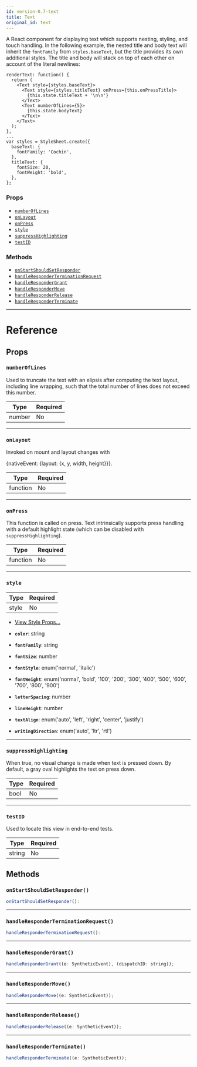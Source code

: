 ```yaml
---
id: version-0.7-text
title: Text
original_id: text
---
```


A React component for displaying text which supports nesting, styling, and touch handling. In the following example, the nested title and body text will inherit the `fontFamily` from `styles.baseText`, but the title provides its own additional styles. The title and body will stack on top of each other on account of the literal newlines:

```
renderText: function() {
  return (
    <Text style={styles.baseText}>
      <Text style={styles.titleText} onPress={this.onPressTitle}>
        {this.state.titleText + '\n\n'}
      </Text>
      <Text numberOfLines={5}>
        {this.state.bodyText}
      </Text>
    </Text>
  );
},
...
var styles = StyleSheet.create({
  baseText: {
    fontFamily: 'Cochin',
  },
  titleText: {
    fontSize: 20,
    fontWeight: 'bold',
  },
};
```

### Props

- [`numberOfLines`](text.md#numberoflines)
- [`onLayout`](text.md#onlayout)
- [`onPress`](text.md#onpress)
- [`style`](text.md#style)
- [`suppressHighlighting`](text.md#suppresshighlighting)
- [`testID`](text.md#testid)

### Methods

- [`onStartShouldSetResponder`](text.md#onstartshouldsetresponder)
- [`handleResponderTerminationRequest`](text.md#handleresponderterminationrequest)
- [`handleResponderGrant`](text.md#handlerespondergrant)
- [`handleResponderMove`](text.md#handlerespondermove)
- [`handleResponderRelease`](text.md#handleresponderrelease)
- [`handleResponderTerminate`](text.md#handleresponderterminate)

---

# Reference

## Props

### `numberOfLines`

Used to truncate the text with an elipsis after computing the text layout, including line wrapping, such that the total number of lines does not exceed this number.

| Type   | Required |
| ------ | -------- |
| number | No       |

---

### `onLayout`

Invoked on mount and layout changes with

{nativeEvent: {layout: {x, y, width, height}}}.

| Type     | Required |
| -------- | -------- |
| function | No       |

---

### `onPress`

This function is called on press. Text intrinsically supports press handling with a default highlight state (which can be disabled with `suppressHighlighting`).

| Type     | Required |
| -------- | -------- |
| function | No       |

---

### `style`

| Type  | Required |
| ----- | -------- |
| style | No       |

- [View Style Props...](view-style-props.md#style)

- **`color`**: string

- **`fontFamily`**: string

- **`fontSize`**: number

- **`fontStyle`**: enum('normal', 'italic')

- **`fontWeight`**: enum('normal', 'bold', '100', '200', '300', '400', '500', '600', '700', '800', '900')

- **`letterSpacing`**: number

- **`lineHeight`**: number

- **`textAlign`**: enum('auto', 'left', 'right', 'center', 'justify')

- **`writingDirection`**: enum('auto', 'ltr', 'rtl')

---

### `suppressHighlighting`

When true, no visual change is made when text is pressed down. By default, a gray oval highlights the text on press down.

| Type | Required |
| ---- | -------- |
| bool | No       |

---

### `testID`

Used to locate this view in end-to-end tests.

| Type   | Required |
| ------ | -------- |
| string | No       |

## Methods

### `onStartShouldSetResponder()`

```javascript
onStartShouldSetResponder():
```

---

### `handleResponderTerminationRequest()`

```javascript
handleResponderTerminationRequest():
```

---

### `handleResponderGrant()`

```javascript
handleResponderGrant((e: SyntheticEvent), (dispatchID: string));
```

---

### `handleResponderMove()`

```javascript
handleResponderMove((e: SyntheticEvent));
```

---

### `handleResponderRelease()`

```javascript
handleResponderRelease((e: SyntheticEvent));
```

---

### `handleResponderTerminate()`

```javascript
handleResponderTerminate((e: SyntheticEvent));
```
